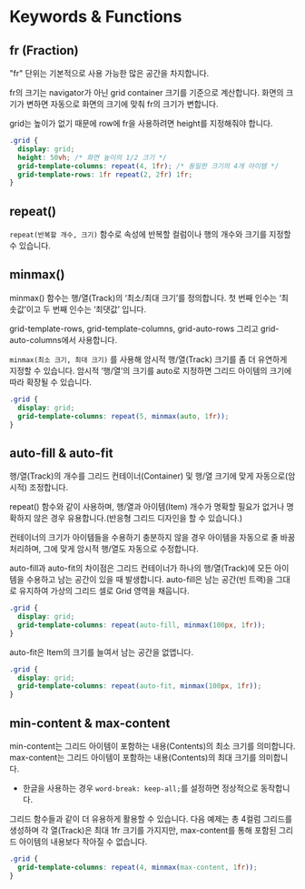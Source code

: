 # Keywords & Functions

## fr (Fraction)

"fr" 단위는 기본적으로 사용 가능한 많은 공간을 차지합니다.

fr의 크기는 navigator가 아닌 grid container 크기를 기준으로 계산합니다. 화면의 크기가 변하면 자동으로 화면의 크기에 맞춰 fr의 크기가 변합니다.

grid는 높이가 없기 때문에 row에 fr을 사용하려면 height를 지정해줘야 합니다.

```css
.grid {
  display: grid;
  height: 50vh; /* 화면 높이의 1/2 크기 */
  grid-template-columns: repeat(4, 1fr); /* 동일한 크기의 4개 아이템 */
  grid-template-rows: 1fr repeat(2, 2fr) 1fr;
}
```

## repeat()

`repeat(반복할 개수, 크기)` 함수로 속성에 반복할 컬럼이나 행의 개수와 크기를 지정할 수 있습니다.

## minmax()

minmax() 함수는 행/열(Track)의 ‘최소/최대 크기’를 정의합니다.
첫 번째 인수는 ‘최솟값’이고 두 번째 인수는 ‘최댓값’ 입니다.

grid-template-rows, grid-template-columns, grid-auto-rows 그리고 grid-auto-columns에서 사용합니다.

`minmax(최소 크기, 최대 크기)` 를 사용해 암시적 행/열(Track) 크기를 좀 더 유연하게 지정할 수 있습니다.
암시적 ‘행/열’의 크기를 auto로 지정하면 그리드 아이템의 크기에 따라 확장될 수 있습니다.

```css
.grid {
  display: grid;
  grid-template-columns: repeat(5, minmax(auto, 1fr));
}
```

## auto-fill & auto-fit

행/열(Track)의 개수를 그리드 컨테이너(Container) 및 행/열 크기에 맞게 자동으로(암시적) 조정합니다.

repeat() 함수와 같이 사용하며, 행/열과 아이템(Item) 개수가 명확할 필요가 없거나 명확하지 않은 경우 유용합니다.(반응형 그리드 디자인을 할 수 있습니다.)

컨테이너의 크기가 아이템들을 수용하기 충분하지 않을 경우 아이템을 자동으로 줄 바꿈 처리하며, 그에 맞게 암시적 행/열도 자동으로 수정합니다.

auto-fill과 auto-fit의 차이점은 그리드 컨테이너가 하나의 행/열(Track)에 모든 아이템을 수용하고 남는 공간이 있을 때 발생합니다.
auto-fill은 남는 공간(빈 트랙)을 그대로 유지하여 가상의 그리드 셀로 Grid 영역을 채웁니다.

```css
.grid {
  display: grid;
  grid-template-columns: repeat(auto-fill, minmax(100px, 1fr));
}
```

auto-fit은 Item의 크기를 늘여서 남는 공간을 없앱니다.

```css
.grid {
  display: grid;
  grid-template-columns: repeat(auto-fit, minmax(100px, 1fr));
}
```

## min-content & max-content

min-content는 그리드 아이템이 포함하는 내용(Contents)의 최소 크기를 의미합니다.
max-content는 그리드 아이템이 포함하는 내용(Contents)의 최대 크기를 의미합니다.

- 한글을 사용하는 경우 `word-break: keep-all;`를 설정하면 정상적으로 동작합니다.

그리드 함수들과 같이 더 유용하게 활용할 수 있습니다.
다음 예제는 총 4컬럼 그리드를 생성하며 각 열(Track)은 최대 1fr 크기를 가지지만, max-content를 통해 포함된 그리드 아이템의 내용보다 작아질 수 없습니다.

```css
.grid {
  grid-template-columns: repeat(4, minmax(max-content, 1fr));
}
```
